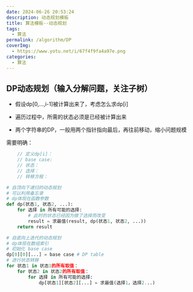 ```yaml
---
date: 2024-06-26 20:53:24
description: 动态规划模板
title: 算法模板--动态规划
tags:
  - 算法
permalink: /algorithm/DP
coverImg:
  - https://www.yotu.net/i/67f4f9fa4a97e.png
categories:
  - 算法
---
```

## DP动态规划（输入分解问题，关注子树）
- 假设dp[0,...,i-1]被计算出来了，考虑怎么求dp[i]

- 遍历过程中，所需的状态必须是已经被计算出来

- 两个字符串的DP，一般用两个指针指向最后，再往前移动，缩小问题规模

需要明确：
```java
    // 定义dp[i]：
    // base case:
    // 状态：
    // 选择：
    // 转移方程：
```
```python
# 自顶向下递归的动态规划
# 可以利用备忘录
# dp体现在函数参数
def dp(状态1, 状态2, ...):
    for 选择 in 所有可能的选择:
        # 此时的状态已经因为做了选择而改变
        result = 求最值(result, dp(状态1, 状态2, ...))
    return result
```
```python
# 自底向上迭代的动态规划
# dp体现在数组索引
# 初始化 base case
dp[0][0][...] = base case # DP table
# 进行状态转移
for 状态1 in 状态1的所有取值：
    for 状态2 in 状态2的所有取值：
        for 选择 in 所有可能的选择:
            dp[状态1][状态2][...] = 求最值(选择1，选择2...)
```